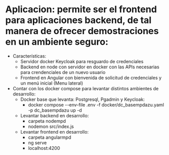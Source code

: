 # Aplicacion: permite ser el frontend para aplicaciones backend, de tal manera de ofrecer demostraciones en un ambiente seguro:
- Características:
  - Servidor docker Keycloak para resguardo de credenciales
  - Backend en node con servidor en docker con las APIs necesarias para crendenciales de un nuevo usuario
  - Frontend en Angular con bienvenida de solicitud de credenciales y un menú inicial (Menu lateral)
- Contar con los docker compose para levantar distintos ambientes de desarrollo:
  - Docker base que levanta: Postgresql, Pgadmin y Keycloak:
    - docker compose --env-file .env -f docker/dc_basempdazu.yaml -p dc_basempdazu up -d
  - Levantar backend en desarrollo:
    - carpeta nodempd
    - nodemon src/index.js
  - Levantar frontend en desarrollo:
    - carpeta angularmpd
    - ng serve
    - localhost:4200



